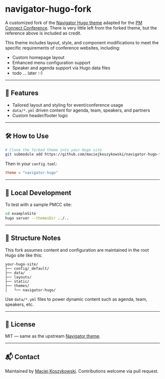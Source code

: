 # navigator-hugo-fork

A customized fork of the [Navigator Hugo theme](https://github.com/gethugothemes/navigator-hugo) adapted for the [PM Connect Conference](https://pmcc.pmi.org.pl).
There is very little left from the forked theme, but the reference above is included as credit.

This theme includes layout, style, and component modifications to meet the specific requirements of conference websites, including:

- Custom homepage layout 
- Enhanced menu configuration support
- Speaker and agenda support via Hugo data files
- todo ... later :-)

---

## 🚀 Features

- Tailored layout and styling for event/conference usage
- `data/*.yml` driven content for agenda, team, speakers, and partners
- Custom header/footer logic

---

## 🛠 How to Use

```bash
# Clone the forked theme into your Hugo site
git submodule add https://github.com/maciejkoszykowski/navigator-hugo-fork themes/navigator-hugo
```

Then in your `config.toml`:

```toml
theme = "navigator-hugo"
```

---

## 🔧 Local Development

To test with a sample PMCC site:

```bash
cd exampleSite
hugo server --themesDir ../..
```

---

## 📁 Structure Notes

This fork assumes content and configuration are maintained in the root Hugo site like this:

```
your-hugo-site/
├── config/_default/
├── data/
├── layouts/
├── static/
├── themes/
│   └── navigator-hugo/
```

Use `data/*.yml` files to power dynamic content such as agenda, team, speakers, etc.

---

## 📌 License

MIT — same as the upstream [Navigator theme](https://github.com/gethugothemes/navigator-hugo).

---

## 📬 Contact

Maintained by [Maciej Koszykowski](https://github.com/maciejkoszykowski). Contributions welcome via pull request.

